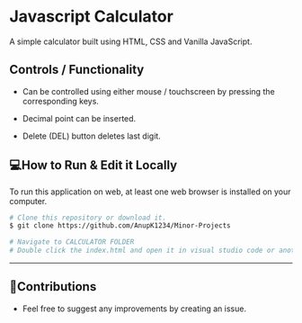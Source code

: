 # Javascript Calculator
A simple calculator built using HTML, CSS and Vanilla JavaScript.

## Controls / Functionality

- Can be controlled using either mouse / touchscreen by pressing the corresponding keys.

- Decimal point can be inserted.

- Delete (DEL) button deletes last digit.

## 💻How to Run & Edit it Locally

To run this application on web, at least one web browser is installed on your computer.

```bash
# Clone this repository or download it.
$ git clone https://github.com/AnupK1234/Minor-Projects

# Navigate to CALCULATOR FOLDER
# Double click the index.html and open it in visual studio code or another IDE you use to edit it!

```
---

## 🤝Contributions

- Feel free to suggest any improvements by creating an issue.